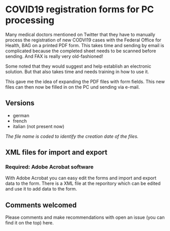 # COVID19 registration forms for PC processing

Many medical doctors mentioned on Twitter that they have to manually process the registration of new CODVI19 cases with the Federal Office for Health, BAG on a printed PDF form. This takes time and sending by email is complicated because the completed sheet needs to be scanned before sending. And FAX is really very old-fashioned!

Some noted that they would suggest and help establish an electronic solution. But that also takes time and needs training in how to use it.

This gave me the idea of ​​expanding the PDF files with form fields. This new files can then now be filled in on the PC und sending via e-mail.

## Versions

<ul>
<li>german</li>
<li>french</li>
<li>italian (not present now)</li>
</ul>

<em>The file name is coded to identify the creation date of the files. </em>

## XML files for import and export

### Required: Adobe Acrobat software

With Adobe Acrobat you can easy edit the forms and import and export data to the form. There is a XML file at the reporitory which can be edited and use it to add data to the form.

## Comments welcomed

Please comments and make recommendations with open an issue (you can find it on the top) here.

